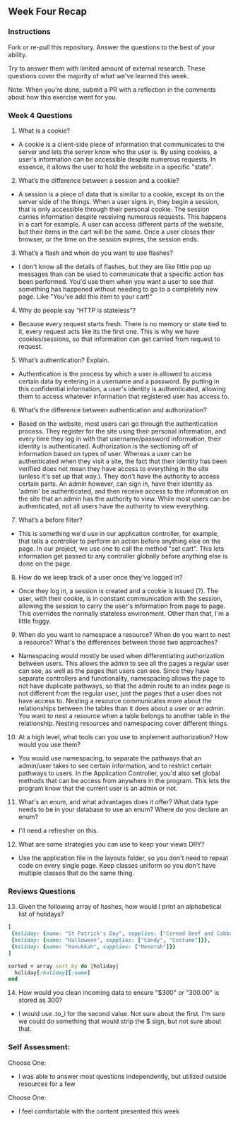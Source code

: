 ## Week Four Recap

### Instructions
Fork or re-pull this repository. Answer the questions to the best of your ability.

Try to answer them with limited amount of external research. These questions cover the majority of what we've learned this week.

Note: When you're done, submit a PR with a reflection in the comments about how this exercise went for you.

### Week 4 Questions

1. What is a cookie?

  * A cookie is a client-side piece of information that communicates to the server and lets the server know who the user is. By using cookies, a user's information can be accessible despite numerous requests. In essence, it allows the user to hold the website in a specific "state".

2. What’s the difference between a session and a cookie?

  * A session is a piece of data that is similar to a cookie, except its on the server side of the things. When a user signs in, they begin a session, that is only accessible through their personal cookie. The session carries information despite receiving numerous requests. This happens in a cart for example. A user can access different parts of the website, but their items in the cart will be the same. Once a user closes their browser, or the time on the session expires, the session ends.

3. What’s a flash and when do you want to use flashes?

  * I don't know all the details of flashes, but they are like little pop up messages than can be used to communicate that a specific action has been performed. You'd use them when you want a user to see that something has happened without needing to go to a completely new page. Like "You've add this item to your cart!"

4. Why do people say “HTTP is stateless”?

  * Because every request starts fresh. There is no memory or state tied to it, every request acts like its the first one. This is why we have cookies/sessions, so that information can get carried from request to request.

5. What’s authentication? Explain.

  * Authentication is the process by which a user is allowed to access certain data by entering in a username and a password. By putting in this confidential information, a user's identity is authenticated, allowing them to access whatever information that registered user has access to.

6. What’s the difference between authentication and authorization?

  * Based on the website, most users can go through the authentication process. They register for the site using their personal information, and every time they log in with that username/password information, their identity is authenticated. Authorization is the sectioning off of information based on types of user. Whereas a user can be authenticated when they visit a site, the fact that their identity has been verified does not mean they have access to everything in the site (unless it's set up that way.). They don't have the authority to access certain parts. An admin however, can sign in, have their identity as 'admin' be authenticated, and then receive access to the information on the site that an admin has the authority to view. While most users can be authenticated, not all users have the authority to view everything.

7. What’s a before filter?

  * This is something we'd use in our application controller, for example, that tells a controller to perform an action before anything else on the page. In our project, we use one to call the method "set cart". This lets information get passed to any controller globally before anything else is done on the page.

8. How do we keep track of a user once they’ve logged in?

  * Once they log in, a session is created and a cookie is issued (?). The user, with their cookie, is in constant communication with the session, allowing the session to carry the user's information from page to page. This overrides the normally stateless environment. Other than that, I'm a little foggy.   

9. When do you want to namespace a resource? When do you want to nest a resource? What's the differences between those two approaches?

  * Namespacing would mostly be used when differentiating authorization between users. This allows the admin to see all the pages a regular user can see, as well as the pages that users can see. Since they have separate controllers and functionality, namespacing allows the page to not have duplicate pathways, so that the admin route to an index page is not different from the regular user, just the pages that a user does not have access to. Nesting a resource communicates more about the relationships between the tables than it does about a user or an admin. You want to nest a resource when a table belongs to another table in the relationship. Nesting resources and namespacing cover different things.

10. At a high level, what tools can you use to implement authorization? How would you use them?

  * You would use namespacing, to separate the pathways that an admin/user takes to see certain information, and to restrict certain pathways to users. In the Application Controller, you'd also set global methods that can be access from anywhere in the program. This lets the program know that the current user is an admin or not.

11. What's an enum, and what advantages does it offer? What data type needs to be in your database to use an enum? Where do you declare an enum?

  * I'll need a refresher on this.

12. What are some strategies you can use to keep your views DRY?

  * Use the application file in the layouts folder, so you don't need to repeat code on every single page. Keep classes uniform so you don't have multiple classes that do the same thing.


### Reviews Questions
13. Given the following array of hashes, how would I print an alphabetical list of holidays?
```ruby
[
 {holiday: {name: "St Patrick's Day", supplies: ["Corned Beef and Cabbage"]}},
 {holiday: {name: "Halloween", supplies: ["Candy", "Costume"]}},
 {holiday: {name: "Hanukkah", supplies: ["Menorah"]}}
]

sorted = array.sort_by do |holiday|
  holiday[:holiday][:name]
end

```  
14. How would you clean incoming data to ensure "$300" or "300.00" is stored as 300?

  * I would use .to_i for the second value. Not sure about the first. I'm sure we could do something that would strip the $ sign, but not sure about that.


### Self Assessment:
Choose One:

* I was able to answer most questions independently, but utilized outside resources for a few

Choose One:

* I feel comfortable with the content presented this week

